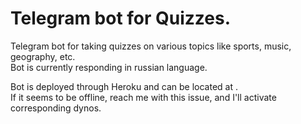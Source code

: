 # Telegram bot for Quizzes.
Telegram bot for taking quizzes on various topics like sports, music, geography, etc.<br/>
Bot is currently responding in russian language. <br/>

Bot is deployed through Heroku and can be located at .<br/>
If it seems to be offline, reach me with this issue, and I'll activate corresponding dynos.
